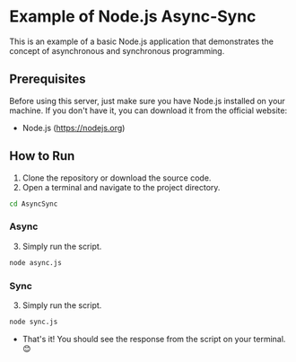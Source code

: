 # Example of Node.js Async-Sync
This is an example of a basic Node.js application that demonstrates the concept of asynchronous and synchronous programming.

## Prerequisites
Before using this server, just make sure you have Node.js installed on your machine. If you don't have it, you can download it from the official website:
- Node.js (https://nodejs.org)

## How to Run
1. Clone the repository or download the source code.
2. Open a terminal and navigate to the project directory.
``` bash
cd AsyncSync
```

### Async
3. Simply run the script.
``` bash
node async.js
```

### Sync
3. Simply run the script.
``` bash
node sync.js
```

* That's it! You should see the response from the script on your terminal. 😊